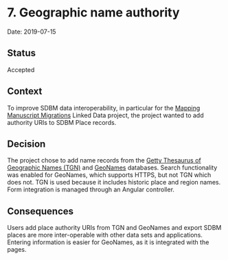 # 7. Geographic name authority

Date: 2019-07-15

## Status

Accepted

## Context

To improve SDBM data interoperability, in particular for the [Mapping Manuscript Migrations][mmm] Linked Data project, the project wanted to add authority URIs to SDBM Place records.

[mmm]: http://mappingmanuscriptmigrations.org "Mapping Manuscript Migrations project site"

## Decision

The project chose to add name records from the [Getty Thesaurus of Geographic Names (TGN)][TGN] and [GeoNames][GEO] databases. Search functionality was enabled for GeoNames, which supports HTTPS, but not TGN which does not. TGN is used because it includes historic place and region names. Form integration is managed through an Angular controller.

[TGN]: http://www.getty.edu/research/tools/vocabularies/tgn/ "Getty Thesaurus of Geographic Names Online"
[GEO]: https://www.geonames.org "GeoNames"

## Consequences

Users add place authority URIs from TGN and GeoNames and export SDBM places are more inter-operable with other data sets and applications. Entering information is easier for GeoNames, as it is integrated with the pages.
